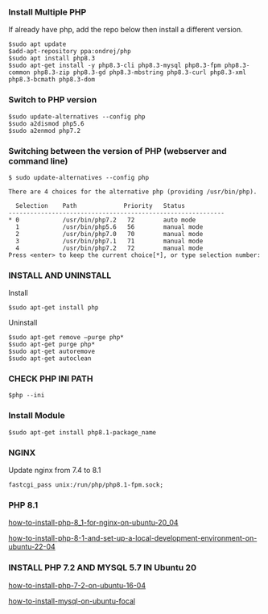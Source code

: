 ### Install Multiple PHP
If already have php, add the repo below then install a different version.
```vim
$sudo apt update
$add-apt-repository ppa:ondrej/php
$sudo apt install php8.3
$sudo apt-get install -y php8.3-cli php8.3-mysql php8.3-fpm php8.3-common php8.3-zip php8.3-gd php8.3-mbstring php8.3-curl php8.3-xml php8.3-bcmath php8.3-dom
```
### Switch to PHP version
```vim
$sudo update-alternatives --config php
$sudo a2dismod php5.6
$sudo a2enmod php7.2
```
### Switching between the version of PHP (webserver and command line)
```vim
$ sudo update-alternatives --config php
```
```vim
There are 4 choices for the alternative php (providing /usr/bin/php).

  Selection    Path             Priority   Status
------------------------------------------------------------
* 0            /usr/bin/php7.2   72        auto mode
  1            /usr/bin/php5.6   56        manual mode
  2            /usr/bin/php7.0   70        manual mode
  3            /usr/bin/php7.1   71        manual mode
  4            /usr/bin/php7.2   72        manual mode
Press <enter> to keep the current choice[*], or type selection number:
```
### INSTALL AND UNINSTALL
Install
```vim
$sudo apt-get install php
```
Uninstall
```vim
$sudo apt-get remove –purge php*
$sudo apt-get purge php*
$sudo apt-get autoremove
$sudo apt-get autoclean
```
### CHECK PHP INI PATH
```vim
$php --ini
```
### Install Module
```
$sudo apt-get install php8.1-package_name
```
### NGINX
Update nginx from 7.4 to 8.1
```vim
fastcgi_pass unix:/run/php/php8.1-fpm.sock;
```
### PHP 8.1
[how-to-install-php-8_1-for-nginx-on-ubuntu-20_04](https://www.vps-mart.com/blog/how-to-install-php-8_1-for-nginx-on-ubuntu-20_04)

[how-to-install-php-8-1-and-set-up-a-local-development-environment-on-ubuntu-22-04](https://www.digitalocean.com/community/tutorials/how-to-install-php-8-1-and-set-up-a-local-development-environment-on-ubuntu-22-04)
### INSTALL PHP 7.2 AND MYSQL 5.7 IN Ubuntu 20
[how-to-install-php-7-2-on-ubuntu-16-04](https://www.rosehosting.com/blog/how-to-install-php-7-2-on-ubuntu-16-04/)

[how-to-install-mysql-on-ubuntu-focal](https://computingforgeeks.com/how-to-install-mysql-on-ubuntu-focal/)
